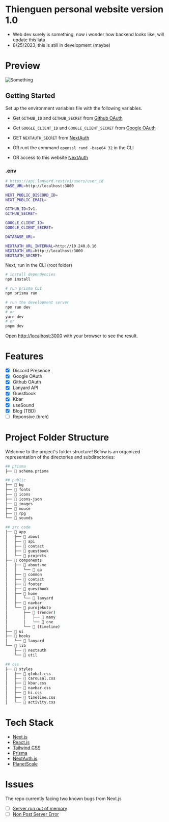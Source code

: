 # Thienguen personal website version 1.0

- Web dev surely is something, now i wonder how backend looks like, will update this lata
- 8/25/2023, this is still in development (maybe)

# Preview

![Something](http://g.recordit.co/C5V1kC86St.gif)

## Getting Started

Set up the environment variables file with the following variables.

- Get `GITHUB_ID` and `GITHUB_SECRET` from [Github OAuth](https://docs.github.com/en/developers/apps/building-oauth-apps/creating-an-oauth-app)

- Get `GOOGLE_CLIENT_ID` and `GOOGLE_CLIENT_SECRET` from [Google OAuth](https://console.cloud.google.com/apis/credentials)

- GET `NEXTAUTH_SECRET` from [NextAuth](https://next-auth.js.org/getting-started/example)
- OR runt the command `openssl rand -base64 32` in the CLI
- OR access to this website [NextAuth](https://generate-secret.vercel.app/32) 

### .env 

```bash
# https://api.lanyard.rest/v1/users/user_id
BASE_URL=http://localhost:3000

NEXT_PUBLIC_DISCORD_ID=
NEXT_PUBLIC_EMAIL=

GITHUB_ID=Iv1.
GITHUB_SECRET=

GOOGLE_CLIENT_ID=
GOOGLE_CLIENT_SECRET=

DATABASE_URL=

NEXTAUTH_URL_INTERNAL=http://10.240.8.16
NEXTAUTH_URL=http://localhost:3000
NEXTAUTH_SECRET=
```

Next, run in the CLI (root folder)

```bash
# install dependencies
npm install

# run prisma CLI
npm prisma run

# run the development server
npm run dev
# or
yarn dev
# or
pnpm dev
```

Open [http://localhost:3000](http://localhost:3000) with your browser to see the result.

# Features

- [x] Discord Presence
- [x] Google OAuth
- [x] Github OAuth
- [x] Lanyard API
- [x] Guestbook
- [x] Kbar
- [x] useSound
- [x] Blog (TBD)
- [ ] Reponsive (breh)

# Project Folder Structure

Welcome to the project's folder structure! Below is an organized representation of the directories and subdirectories:

```bash
## prisma
├── 📄 schema.prisma

## public
├── 📂 bg
├── 📂 fonts
├── 📂 icons
├── 📂 icons-json
├── 📂 images
├── 📂 mouse
├── 📂 rpg
└── 📂 sounds

## src code
├── 📁 app
│   ├── 📁 about
│   ├── 📁 api
│   ├── 📁 contact
│   ├── 📁 guestbook
│   └── 📁 projects
├── 📁 components
│   ├── 📁 about-me
│   │   └── 📁 qa
│   ├── 📁 common
│   ├── 📁 contact
│   ├── 📁 footer
│   ├── 📁 guestbook
│   ├── 📁 home
│   │   └── 📁 lanyard
│   ├── 📁 navbar
│   └── 📁 purojekuto
│       ├── 📁 (render)
│       │   ├── 📁 many
│       │   └── 📁 one
│       └── 📁 (timeline)
├── 📁 ui
├── 📁 hooks
│   └── 📁 lanyard
└── 📁 lib
    ├── 📁 nextauth
    └── 📁 util

## css
├── 📁 styles
│   ├── 📄 global.css
│   ├── 📄 carousal.css
│   ├── 📄 kbar.css
│   ├── 📄 navbar.css
│   ├── 📄 hi.css
│   ├── 📄 timeline.css
│   └── 📄 activity.css
```

# Tech Stack

- [Next.js](https://nextjs.org/)
- [React.js](https://reactjs.org/)
- [Tailwind CSS](https://tailwindcss.com/)
- [Prisma](https://www.prisma.io/)
- [NextAuth.js](https://next-auth.js.org/)
- [PlanetScale](https://planetscale.com/)


# Issues

The repo currently facing two known bugs from Next.js 

- [ ] [Server run out of memory](https://github.com/vercel/next.js/issues/46756)
- [ ] [Non Post Server Error](https://github.com/vercel/next.js/issues/53882)